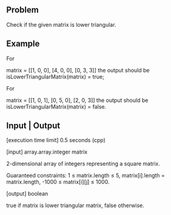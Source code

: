 ## Problem
Check if the given matrix is lower triangular.

## Example
For

matrix = [[1, 0, 0],
          [4, 0, 0],
          [0, 3, 3]]
the output should be
isLowerTriangularMatrix(matrix) = true;

For

matrix = [[1, 0, 1],
          [0, 5, 0],
          [2, 0, 3]]
the output should be
isLowerTriangularMatrix(matrix) = false.

## Input | Output
[execution time limit] 0.5 seconds (cpp)

[input] array.array.integer matrix

2-dimensional array of integers representing a square matrix.

Guaranteed constraints:
1 ≤ matrix.length ≤ 5,
matrix[i].length = matrix.length,
-1000 ≤ matrix[i][j] ≤ 1000.

[output] boolean

true if matrix is lower triangular matrix, false otherwise.
